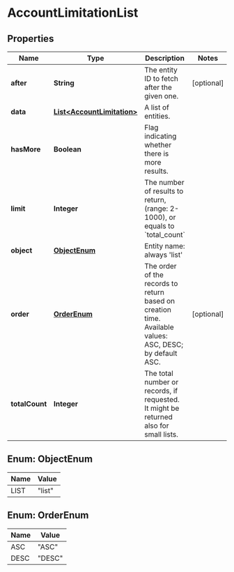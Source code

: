 
# AccountLimitationList

## Properties
Name | Type | Description | Notes
------------ | ------------- | ------------- | -------------
**after** | **String** | The entity ID to fetch after the given one. |  [optional]
**data** | [**List&lt;AccountLimitation&gt;**](AccountLimitation.md) | A list of entities. | 
**hasMore** | **Boolean** | Flag indicating whether there is more results. | 
**limit** | **Integer** | The number of results to return, (range: 2-1000), or equals to &#x60;total_count&#x60; | 
**object** | [**ObjectEnum**](#ObjectEnum) | Entity name: always &#39;list&#39; | 
**order** | [**OrderEnum**](#OrderEnum) | The order of the records to return based on creation time. Available values: ASC, DESC; by default ASC. |  [optional]
**totalCount** | **Integer** | The total number or records, if requested. It might be returned also for small lists. | 


<a name="ObjectEnum"></a>
## Enum: ObjectEnum
Name | Value
---- | -----
LIST | &quot;list&quot;


<a name="OrderEnum"></a>
## Enum: OrderEnum
Name | Value
---- | -----
ASC | &quot;ASC&quot;
DESC | &quot;DESC&quot;




